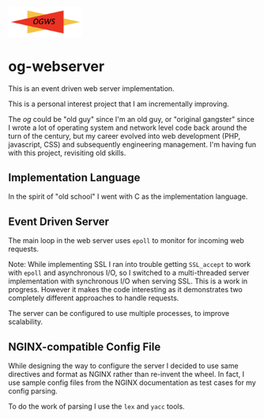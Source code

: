 <img src="html/ogws-logo.png" width="150"/>

# og-webserver

This is an event driven web server implementation.

This is a personal interest project that I am incrementally improving.

The *og* could be "old guy" since I'm an old guy, or "original gangster"
since I wrote a lot of operating system and network level code back around 
the turn of the century, but my career evolved into web development (PHP,
javascript, CSS) and subsequently engineering management. I'm having fun with
this project, revisiting old skills.

## Implementation Language

In the spirit of "old school" I went with C as the implementation language. 

## Event Driven Server

The main loop in the web server uses `epoll` to monitor for incoming web requests. 

Note: While implementing SSL I ran into trouble getting `SSL_accept`
to work with `epoll` and asynchronous I/O, so I switched to a
multi-threaded server implementation with synchronous I/O when 
serving SSL. This is a work in progress. However it makes the code interesting as it
demonstrates two completely different approaches to handle requests.

The server can be configured to use multiple processes, to improve scalability.

## NGINX-compatible Config File

While designing the way to configure the server I decided to use same directives and format
as NGINX rather than re-invent the wheel. In fact, I use sample config files from the NGINX 
documentation as test cases for my config parsing.

To do the work of parsing I use the `lex` and `yacc` tools.
